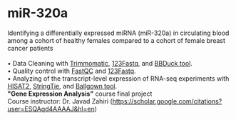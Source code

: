 # miR-320a
 Identifying a differentially expressed miRNA (miR-320a) in circulating blood among a cohort of healthy females compared to a cohort of female breast cancer patients
 </br></br>
• Data Cleaning with <a href="http://www.usadellab.org/cms/?page=trimmomatic">Trimmomatic</a>, <a href="https://sourceforge.net/projects/project-123ngs/">123Fastq<a>, and <a href="https://github.com/BioInfoTools/BBMap">BBDuck tool</a>.</br>
• Quality control with <a href="https://www.bioinformatics.babraham.ac.uk/projects/fastqc/">FastQC</a> and <a href="https://sourceforge.net/projects/project-123ngs/">123Fastq</a>. </br>
• Analyzing of the transcript-level expression of RNA-seq experiments with <a href="https://daehwankimlab.github.io/hisat2/">HISAT2</a>, <a href="https://ccb.jhu.edu/software/stringtie/">StringTie</a>, and <a href="https://bioconductor.org/packages/release/bioc/html/ballgown.html">Ballgown tool</a>.
 </b></br>
 <b>"Gene Expression Analysis"</b> course final project
 </br>
 Course instructor: Dr. Javad Zahiri (https://scholar.google.com/citations?user=ESQAqd4AAAAJ&hl=en)
